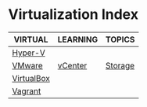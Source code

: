 # Virtualization Index

|VIRTUAL|LEARNING|TOPICS|
|---|---|---|
|[Hyper-V](infrastructure/virtualization/virtualization-hyperv)|||
|[VMware](infrastructure/virtualization/virtualization-vmware)|[vCenter](infrastructure/virtualization/virtualization-vmware#vcenter)|[Storage](infrastructure/virtualization/virtualization-vmware#storage)|
|[VirtualBox](infrastructure/virtualization/virtualization-virtualbox)|||
|[Vagrant](infrastructure/virtualization/virtualization-vagrant)|||